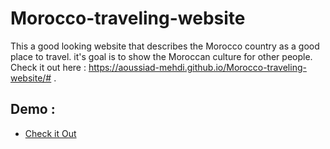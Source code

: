 # Morocco-traveling-website
This a good looking website that describes the Morocco country as a good place to travel. it's goal is to show the Moroccan culture for other people.
Check it out here : https://aoussiad-mehdi.github.io/Morocco-traveling-website/# .

## Demo : 
- [Check it Out](https://aoussiad-mehdi.github.io/Morocco-traveling-website/index.html#)
